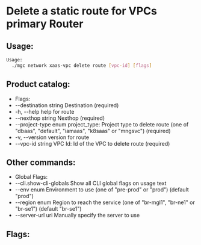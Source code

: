 # Delete a static route for VPCs primary Router

## Usage:
```bash
Usage:
  ./mgc network xaas-vpc delete route [vpc-id] [flags]
```

## Product catalog:
- Flags:
- --destination string   Destination (required)
- -h, --help                 help for route
- --nexthop string       Nexthop (required)
- --project-type enum    project_type: Project type to delete route (one of "dbaas", "default", "iamaas", "k8saas" or "mngsvc") (required)
- -v, --version              version for route
- --vpc-id string        VPC Id: Id of the VPC to delete route (required)

## Other commands:
- Global Flags:
- --cli.show-cli-globals   Show all CLI global flags on usage text
- --env enum               Environment to use (one of "pre-prod" or "prod") (default "prod")
- --region enum            Region to reach the service (one of "br-mgl1", "br-ne1" or "br-se1") (default "br-se1")
- --server-url uri         Manually specify the server to use

## Flags:
```bash

```

